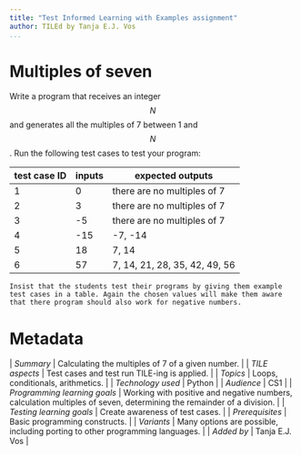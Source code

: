 ```yaml
---
title: "Test Informed Learning with Examples assignment"
author: TILEd by Tanja E.J. Vos
...
```


# Multiples of seven





Write a program that receives an integer $$N$$ and generates all the
multiples of 7 between 1 and $$N$$. Run the following test cases to
test your program:

**test case ID**  | **inputs** |  **expected outputs**              
--------------| --------| -------------------------------
1          |    0     |   there are no multiples of 7     
2          |    3     |   there are no multiples of 7     
3           |   -5   |    there are no multiples of 7     
4           |   -15   |   -7, -14                         
5           |   18   |    7, 14                           
6           |   57    |   7, 14, 21, 28, 35, 42, 49, 56   

```testruntile
Insist that the students test their programs by giving them example
test cases in a table. Again the chosen values will make them aware
that there program should also work for negative numbers.
```

# Metadata

| *Summary*                     | Calculating the multiples of 7 of a given number. |
| *TILE aspects*                | Test cases and test run TILE-ing is applied. |
| *Topics*                      | Loops, conditionals, arithmetics.  |
| *Technology used*             | Python |
| *Audience*                    | CS1 |
| *Programming learning goals*  | Working with positive and negative numbers, calculation multiples of seven, determining the remainder of a division. |
| *Testing learning goals*      | Create awareness of test cases. |
| *Prerequisites*               | Basic programming constructs. |
| *Variants*                    | Many options are possible, including porting to other programming languages. | 
| *Added by*                    | Tanja E.J. Vos |   

